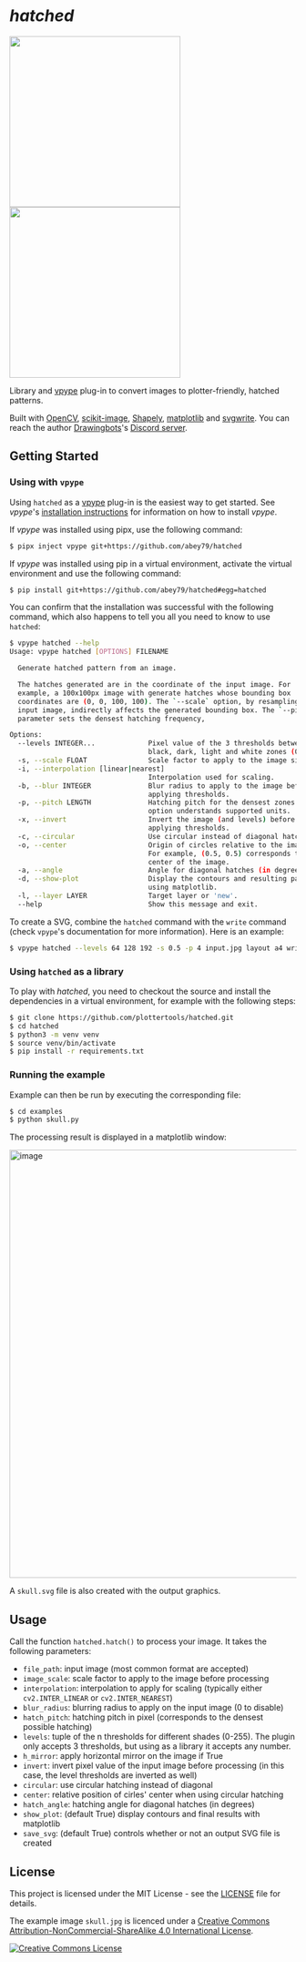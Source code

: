 # _hatched_

<img src="https://i.imgur.com/QLlBpNU.png" width=300 /> <img src="https://i.imgur.com/fRIrPV2.jpg" width=300 />

Library and [vpype](https://github.com/abey79/vpype) plug-in to convert images to plotter-friendly, hatched patterns.

Built with [OpenCV](https://github.com/skvark/opencv-python), [scikit-image](https://scikit-image.org),
[Shapely](https://github.com/Toblerity/Shapely), [matplotlib](https://matplotlib.org) and
[svgwrite](https://github.com/mozman/svgwrite). You can reach the author
[Drawingbots](https://drawingbots.net)'s [Discord server](https://discordapp.com/invite/XHP3dBg).


## Getting Started

### Using with `vpype`

Using `hatched` as a [vpype](https://github.com/abey79/vpype) plug-in is the easiest way to get started. See _vpype_'s [installation instructions](https://vpype.readthedocs.io/en/latest/install.html) for information on how to install _vpype_.

If *vpype* was installed using pipx, use the following command:

```bash
$ pipx inject vpype git+https://github.com/abey79/hatched
```

If *vpype* was installed using pip in a virtual environment, activate the virtual environment and use the following command:

```bash
$ pip install git+https://github.com/abey79/hatched#egg=hatched
```

You can confirm that the installation was successful with the following command, which also happens to tell you all
you need to know to use `hatched`:

```bash
$ vpype hatched --help
Usage: vpype hatched [OPTIONS] FILENAME

  Generate hatched pattern from an image.

  The hatches generated are in the coordinate of the input image. For
  example, a 100x100px image with generate hatches whose bounding box
  coordinates are (0, 0, 100, 100). The `--scale` option, by resampling the
  input image, indirectly affects the generated bounding box. The `--pitch`
  parameter sets the densest hatching frequency,

Options:
  --levels INTEGER...             Pixel value of the 3 thresholds between
                                  black, dark, light and white zones (0-255).
  -s, --scale FLOAT               Scale factor to apply to the image size.
  -i, --interpolation [linear|nearest]
                                  Interpolation used for scaling.
  -b, --blur INTEGER              Blur radius to apply to the image before
                                  applying thresholds.
  -p, --pitch LENGTH              Hatching pitch for the densest zones. This
                                  option understands supported units.
  -x, --invert                    Invert the image (and levels) before
                                  applying thresholds.
  -c, --circular                  Use circular instead of diagonal hatches.
  -o, --center                    Origin of circles relative to the image size.
                                  For example, (0.5, 0.5) corresponds to the 
                                  center of the image.
  -a, --angle                     Angle for diagonal hatches (in degrees)
  -d, --show-plot                 Display the contours and resulting pattern
                                  using matplotlib.
  -l, --layer LAYER               Target layer or 'new'.
  --help                          Show this message and exit.
```

To create a SVG, combine the `hatched` command with the `write` command (check `vpype`'s documentation for more
information). Here is an example:

```bash
$ vpype hatched --levels 64 128 192 -s 0.5 -p 4 input.jpg layout a4 write output.svg
```


### Using `hatched` as a library

To play with _hatched_, you need to checkout the source and install the dependencies in a virtual environment, for
example with the following steps:

```bash
$ git clone https://github.com/plottertools/hatched.git
$ cd hatched
$ python3 -m venv venv
$ source venv/bin/activate
$ pip install -r requirements.txt
```

### Running the example

Example can then be run by executing the corresponding file:

```bash
$ cd examples
$ python skull.py
```

The processing result is displayed in a matplotlib window:

<img width="752" alt="image" src="https://user-images.githubusercontent.com/49431240/68111504-8a279700-feef-11e9-9205-c60f06cfb828.png">

A `skull.svg` file is also created with the output graphics.

## Usage

Call the function `hatched.hatch()` to process your image. It takes the following parameters:

- `file_path`: input image (most common format are accepted)
- `image_scale`: scale factor to apply to the image before processing
- `interpolation`: interpolation to apply for scaling (typically either `cv2.INTER_LINEAR` or `cv2.INTER_NEAREST`)
- `blur_radius`: blurring radius to apply on the input image (0 to disable)
- `hatch_pitch`: hatching pitch in pixel (corresponds to the densest possible hatching)
- `levels`: tuple of the n thresholds for different shades (0-255). The plugin only accepts 3 thresholds, but using as a library it accepts any number.
- `h_mirror`: apply horizontal mirror on the image if True
- `invert`: invert pixel value of the input image before processing (in this case, the level thresholds are inverted as well)
- `circular`: use circular hatching instead of diagonal
- `center`: relative position of cirles' center when using circular hatching
- `hatch_angle`: hatching angle for diagonal hatches (in degrees)
- `show_plot`: (default True) display contours and final results with matplotlib
- `save_svg`: (default True) controls whether or not an output SVG file is created 

## License

This project is licensed under the MIT License - see the [LICENSE](LICENSE) file for details.

The example image `skull.jpg` is licenced under a <a rel="license" href="http://creativecommons.org/licenses/by-nc-sa/4.0/">Creative Commons Attribution-NonCommercial-ShareAlike 4.0 International License</a>.

<a rel="license" href="http://creativecommons.org/licenses/by-nc-sa/4.0/"><img alt="Creative Commons License" style="border-width:0" src="https://i.creativecommons.org/l/by-nc-sa/4.0/88x31.png" /></a>
